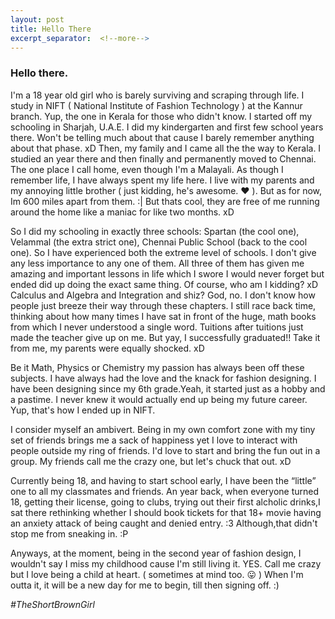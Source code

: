 ```yaml
---
layout: post
title: Hello There
excerpt_separator:  <!--more-->
---
```

### Hello there. 
I'm a 18 year old girl who is barely surviving and scraping through life. I study in NIFT ( National Institute of Fashion Technology ) at the Kannur branch. Yup, the one in Kerala for those who didn't know. I started off my schooling in Sharjah, U.A.E. I did my kindergarten and first few school years there. Won't be telling much about that cause I barely remember anything about that phase. xD Then, my family and I came all the the way to Kerala. I studied an year there and then finally and permanently moved to Chennai. The one place I call home, even though I'm a Malayali. As though I remember life, I have always spent my life here. I live with my parents and my annoying little brother ( just kidding, he's awesome. ❤ ). But as for now, Im 600 miles apart from them. :| But thats cool, they are free of me running around the home like a maniac for like two months. xD 

So I did my schooling in exactly three schools: Spartan (the cool one), Velammal (the extra strict one), Chennai Public School 
(back to the cool one). So I have experienced both the extreme level of schools. I don't give any less importance to any one of them. All three of them has given me amazing and important lessons in life which I swore I would never forget but ended did up doing the exact same thing. Of course, who am I kidding? xD Calculus and Algebra and Integration and shiz? God, no. I don't know how people just breeze their way through these chapters. I still race back time, thinking about how many times I have sat in front of the huge, math books from which I never understood a single word. Tuitions after tuitions just made the teacher give up on me. But yay, I successfully graduated!! Take it from me, my parents were equally shocked. xD 

Be it Math, Physics or Chemistry my passion has always been off these subjects. I have always had the love and the knack for fashion designing. I have been designing since my 6th grade.Yeah, it started just as a hobby and a pastime. I never knew it would actually end up being my future career. Yup, that's how I ended up in NIFT. 

I consider myself an ambivert. Being in my own comfort zone with my tiny set of friends brings me a sack of happiness yet I love to interact with people outside my ring of friends. I'd love to start and bring the fun out in a group. My friends call me the crazy one, but let's chuck that out. xD 

Currently being 18, and having to start school early, I have been the “little” one to all my classmates and friends. An year back, when everyone turned 18,  getting their license, going to clubs, trying out their first alcholic drinks,I sat there rethinking whether I should book tickets for that 18+ movie having an anxiety attack of being caught and denied entry. :3 Although,that didn't stop me from sneaking in. :P

Anyways, at the moment, being in the second year of fashion design, I wouldn't say I miss my childhood cause I'm still living it. YES. Call me crazy but I love being a child at heart. ( sometimes at mind too. 😛 )  When I'm outta it, it will be a new day for me to begin, till then signing off. :)


*#TheShortBrownGirl*
